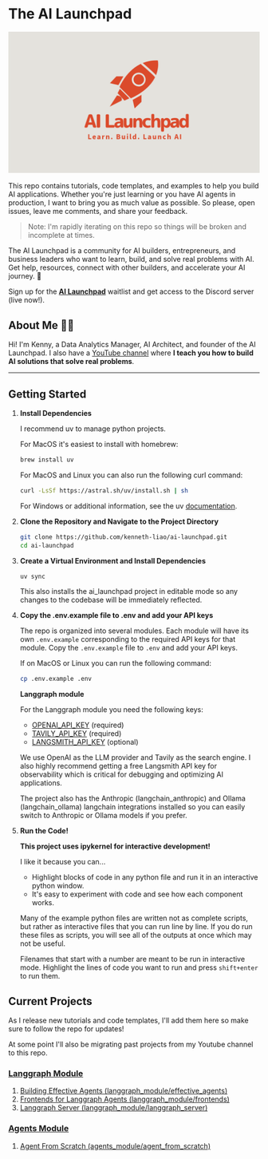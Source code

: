 # The AI Launchpad

![AI Launchpad](ai_launchpad/static/ai-launchpad-logo-wide.png)

This repo contains tutorials, code templates, and examples to help you build AI applications. Whether you're just learning or you have AI agents in production, I want to bring you as much value as possible. So please, open issues, leave me comments, and share your feedback.

> Note: I'm rapidly iterating on this repo so things will be broken and incomplete at times.

The AI Launchpad is a community for AI builders, entrepreneurs, and business leaders who want to learn, build, and solve real problems with AI. Get help, resources, connect with other builders, and accelerate your AI journey. 🚀

Sign up for the [**AI Launchpad**](https://kenneth-liao.kit.com/join) waitlist and get access to the Discord server (live now!).

## About Me 👋🏼

Hi! I'm Kenny, a Data Analytics Manager, AI Architect, and founder of the AI Launchpad. I also have a [YouTube channel](https://www.youtube.com/@KennethLiao) where **I teach you how to build AI solutions that solve real problems**.

---

## Getting Started

1. **Install Dependencies**

    I recommend uv to manage python projects.

    For MacOS it's easiest to install with homebrew:

    ```bash
    brew install uv
    ```

    For MacOS and Linux you can also run the following curl command:

    ```bash
    curl -LsSf https://astral.sh/uv/install.sh | sh
    ```

    For Windows or additional information, see the uv [documentation](https://docs.astral.sh/uv/getting-started/installation/).

2. **Clone the Repository and Navigate to the Project Directory**

    ```bash
    git clone https://github.com/kenneth-liao/ai-launchpad.git
    cd ai-launchpad
    ```

3. **Create a Virtual Environment and Install Dependencies**

    ```bash
    uv sync
    ```

    This also installs the ai_launchpad project in editable mode so any changes to the codebase will be immediately reflected.

4. **Copy the .env.example file to .env and add your API keys**

    The repo is organized into several modules. Each module will have its own `.env.example` corresponding to the required API keys for that module. Copy the `.env.example` file to `.env` and add your API keys.

    If on MacOS or Linux you can run the following command:

    ```bash
    cp .env.example .env
    ```

    **Langgraph module**

    For the Langgraph module you need the following keys:
    - [OPENAI_API_KEY](https://platform.openai.com/account/api-keys) (required)
    - [TAVILY_API_KEY](https://tavily.com/) (required)
    - [LANGSMITH_API_KEY](https://smith.langchain.com/) (optional)

    We use OpenAI as the LLM provider and Tavily as the search engine. I also highly recommend getting a free Langsmith API key for observability which is critical for debugging and optimizing AI applications.

    The project also has the Anthropic (langchain_anthropic) and Ollama (langchain_ollama) langchain integrations installed so you can easily switch to Anthropic or Ollama models if you prefer.

5. **Run the Code!**

    **This project uses ipykernel for interactive development!**

    I like it because you can...
    - Highlight blocks of code in any python file and run it in an interactive python window.
    - It's easy to experiment with code and see how each component works.

    Many of the example python files are written not as complete scripts, but rather as interactive files that you can run line by line. If you do run these files as scripts, you will see all of the outputs at once which may not be useful.

    Filenames that start with a number are meant to be run in interactive mode. Highlight the lines of code you want to run and press `shift+enter` to run them.

## Current Projects

As I release new tutorials and code templates, I'll add them here so make sure to follow the repo for updates!

At some point I'll also be migrating past projects from my Youtube channel to this repo.

### [Langgraph Module](ai_launchpad/langgraph_module/README.md)

1. [Building Effective Agents (langgraph_module/effective_agents)](ai_launchpad/langgraph_module/effective_agents/README.md)
2. [Frontends for Langgraph Agents (langgraph_module/frontends)](ai_launchpad/langgraph_module/frontends/README.md)
3. [Langgraph Server (langgraph_module/langgraph_server)](ai_launchpad/langgraph_module/langgraph_server/README.md)

### [Agents Module](ai_launchpad/agents_module/README.md)

1. [Agent From Scratch (agents_module/agent_from_scratch)](ai_launchpad/agents_module/agent_from_scratch/README.md)

